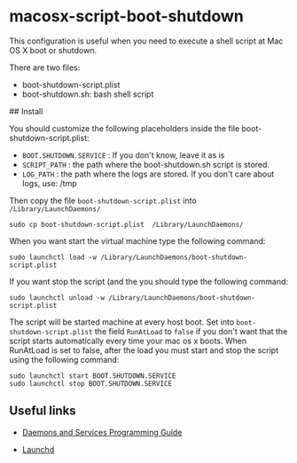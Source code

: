 macosx-script-boot-shutdown
===========================

This configuration is useful when you need to execute a shell script at Mac OS X boot or shutdown.

There are two files:

- boot-shutdown-script.plist
- boot-shutdown.sh: bash shell script

## Install

You should customize the following placeholders inside the file boot-shutdown-script.plist:

- `BOOT.SHUTDOWN.SERVICE` : If you don't know, leave it as is
- `SCRIPT_PATH` : the path where the boot-shutdown.sh script is stored.
- `LOG_PATH` : the path where the logs are stored. If you don't care about logs, use: /tmp

Then copy the file `boot-shutdown-script.plist` into `/Library/LaunchDaemons/`

    sudo cp boot-shutdown-script.plist  /Library/LaunchDaemons/

When you want start the virtual machine type the following command:

    sudo launchctl load -w /Library/LaunchDaemons/boot-shutdown-script.plist

If you want stop the script (and the  you should type the following command:

    sudo launchctl unload -w /Library/LaunchDaemons/boot-shutdown-script.plist

The script will be started machine at every host boot.
Set into `boot-shutdown-script.plist` the field `RunAtLoad` to `false` if you don't want that the script starts automatically every time your mac os x boots.
When RunAtLoad is set to false, after the load you must start and stop the script using the following command:

    sudo launchctl start BOOT.SHUTDOWN.SERVICE
    sudo launchctl stop BOOT.SHUTDOWN.SERVICE

## Useful links

- [Daemons and Services Programming Guide][1]
- [Launchd][2]


  [1]: https://developer.apple.com/library/archive/documentation/MacOSX/Conceptual/BPSystemStartup/Chapters/Introduction.html
  [2]: http://www.launchd.info/ 

    
